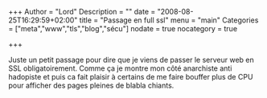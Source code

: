 +++
Author = "Lord"
Description = ""
date = "2008-08-25T16:29:59+02:00"
title = "Passage en full ssl"
menu = "main"
Categories = ["meta","www","tls","blog","sécu"]
nodate = true
nocategory = true

+++

Juste un petit passage pour dire que je viens de passer le serveur web en SSL obligatoirement.
Comme ça je montre mon côté anarchiste anti hadopiste et puis ca fait plaisir à certains de me faire bouffer plus de CPU pour afficher des pages pleines de blabla chiants.
